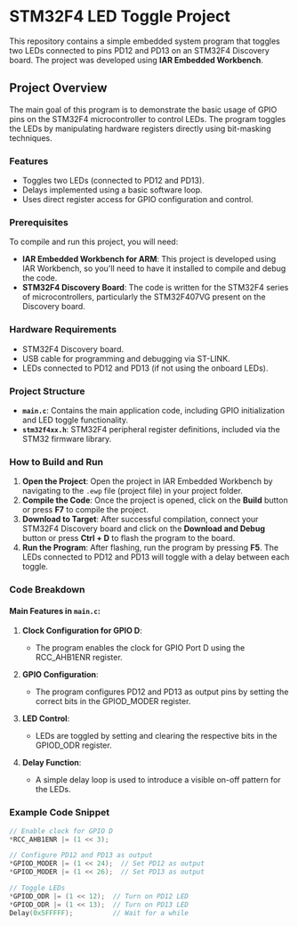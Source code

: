 # STM32F4 LED Toggle Project

This repository contains a simple embedded system program that toggles two LEDs connected to pins PD12 and PD13 on an STM32F4 Discovery board. The project was developed using **IAR Embedded Workbench**.

## Project Overview

The main goal of this program is to demonstrate the basic usage of GPIO pins on the STM32F4 microcontroller to control LEDs. The program toggles the LEDs by manipulating hardware registers directly using bit-masking techniques.

### Features
- Toggles two LEDs (connected to PD12 and PD13).
- Delays implemented using a basic software loop.
- Uses direct register access for GPIO configuration and control.

### Prerequisites

To compile and run this project, you will need:

- **IAR Embedded Workbench for ARM**: This project is developed using IAR Workbench, so you'll need to have it installed to compile and debug the code.
- **STM32F4 Discovery Board**: The code is written for the STM32F4 series of microcontrollers, particularly the STM32F407VG present on the Discovery board.

### Hardware Requirements
- STM32F4 Discovery board.
- USB cable for programming and debugging via ST-LINK.
- LEDs connected to PD12 and PD13 (if not using the onboard LEDs).

### Project Structure

- **`main.c`**: Contains the main application code, including GPIO initialization and LED toggle functionality.
- **`stm32f4xx.h`**: STM32F4 peripheral register definitions, included via the STM32 firmware library.

### How to Build and Run

1. **Open the Project**: Open the project in IAR Embedded Workbench by navigating to the `.ewp` file (project file) in your project folder.
2. **Compile the Code**: Once the project is opened, click on the **Build** button or press **F7** to compile the project.
3. **Download to Target**: After successful compilation, connect your STM32F4 Discovery board and click on the **Download and Debug** button or press **Ctrl + D** to flash the program to the board.
4. **Run the Program**: After flashing, run the program by pressing **F5**. The LEDs connected to PD12 and PD13 will toggle with a delay between each toggle.

### Code Breakdown

#### Main Features in `main.c`:

1. **Clock Configuration for GPIO D**: 
   - The program enables the clock for GPIO Port D using the RCC_AHB1ENR register.

2. **GPIO Configuration**:
   - The program configures PD12 and PD13 as output pins by setting the correct bits in the GPIOD_MODER register.

3. **LED Control**:
   - LEDs are toggled by setting and clearing the respective bits in the GPIOD_ODR register.

4. **Delay Function**:
   - A simple delay loop is used to introduce a visible on-off pattern for the LEDs.

### Example Code Snippet

```c
// Enable clock for GPIO D
*RCC_AHB1ENR |= (1 << 3);

// Configure PD12 and PD13 as output
*GPIOD_MODER |= (1 << 24);  // Set PD12 as output
*GPIOD_MODER |= (1 << 26);  // Set PD13 as output

// Toggle LEDs
*GPIOD_ODR |= (1 << 12);  // Turn on PD12 LED
*GPIOD_ODR |= (1 << 13);  // Turn on PD13 LED
Delay(0x5FFFFF);          // Wait for a while
